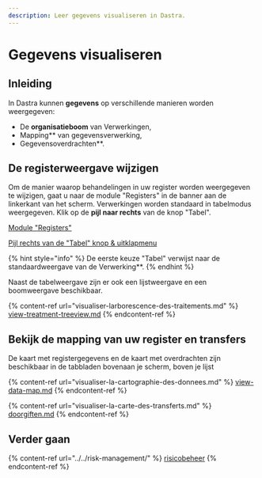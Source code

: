 ```yaml
---
description: Leer gegevens visualiseren in Dastra.
---
```


# Gegevens visualiseren

## Inleiding

In Dastra kunnen **gegevens** op verschillende manieren worden weergegeven:&#x20;

* De **organisatieboom** van Verwerkingen,
* Mapping** van gegevensverwerking,
* Gegevensoverdrachten**.

## De registerweergave wijzigen

Om de manier waarop behandelingen in uw register worden weergegeven te wijzigen, gaat u naar de module "Registers" in de banner aan de linkerkant van het scherm. Verwerkingen worden standaard in tabelmodus weergegeven. Klik op de **pijl naar rechts** van de knop "Tabel".

[Module "Registers"](<../../../.gitbook/assets/image (199).png>)

[Pijl rechts van de "Tabel" knop & uitklapmenu](<../../.gitbook/assets/Capture web_4-5-2022\_95947_app.dastra.eu.jpeg>)

{% hint style="info" %}
De eerste keuze "Tabel" verwijst naar de standaardweergave van de Verwerking**.
{% endhint %}

Naast de tabelweergave zijn er ook een lijstweergave en een boomweergave beschikbaar.&#x20;

{% content-ref url="visualiser-larborescence-des-traitements.md" %}
[view-treatment-treeview.md](view-treatment-treeview.md)
{% endcontent-ref %}

## Bekijk de mapping van uw register en transfers&#x20;

De kaart met registergegevens en de kaart met overdrachten zijn beschikbaar in de tabbladen bovenaan je scherm, boven je lijst&#x20;

{% content-ref url="visualiser-la-cartographie-des-donnees.md" %}
[view-data-map.md](view-data-map.md)
{% endcontent-ref %}

{% content-ref url="visualiser-la-carte-des-transferts.md" %}
[doorgiften.md](doorgiften.md)
{% endcontent-ref %}

## Verder gaan

{% content-ref url="../../risk-management/" %}
[risicobeheer](../../risicobeheer/)
{% endcontent-ref %}